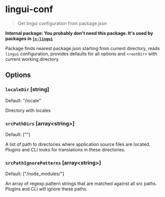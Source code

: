 lingui-conf
===========

> Get lingui configuration from package.json

**Internal package: You probably don't need this package. It's used by packages in [`js-lingui`](https://github.com/lingui/js-lingui/)**

Package finds nearest package.json starting from current directory, reads `lingui` configuration, provides defaults for all options and `<rootDir>` with current working directory.

## Options

### `localeDir` [string]

Default: "<rootDir>/locale"

Directory with locales

### `srcPathDirs` [array\<string>]

Default: ["<rootDir>"]

A list of path to directories where application source files are located. Plugins and CLI looks for translations in these directories.

### `srcPathIgnorePatterns` [array\<string>]

Default: ["/node_modules/"]

An array of regexp pattern strings that are matched against all src paths. Plugins and CLI will ignore these paths.
